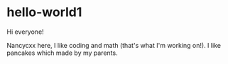 # hello-world1

Hi everyone!

Nancycxx here, I like coding and math (that's what I'm working on!).
I like pancakes which made by my parents.
